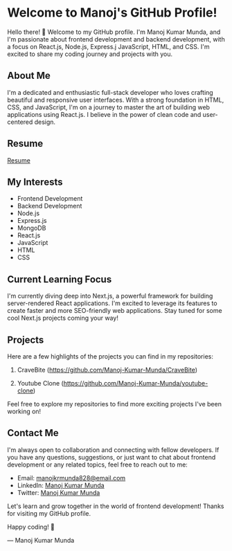 # Welcome to Manoj's GitHub Profile!


Hello there! 
👋 Welcome to my GitHub profile. I'm Manoj Kumar Munda, and I'm passionate about frontend development and backend development, with a focus on React.js, Node.js, Express.j JavaScript, HTML, and CSS. I'm excited to share my coding journey and projects with you.

## About Me

I'm a dedicated and enthusiastic full-stack developer who loves crafting beautiful and responsive user interfaces. With a strong foundation in HTML, CSS, and JavaScript, I'm on a journey to master the art of building web applications using React.js. I believe in the power of clean code and user-centered design.

## Resume
[Resume](https://drive.google.com/file/d/15DLG_GxPPkoPpzZw5QrUx0AUP7xsrkjT/view?usp=drive_link)

## My Interests

- Frontend Development
- Backend Development
- Node.js
- Express.js
- MongoDB
- React.js
- JavaScript
- HTML
- CSS

## Current Learning Focus

I'm currently diving deep into Next.js, a powerful framework for building server-rendered React applications. I'm excited to leverage its features to create faster and more SEO-friendly web applications. Stay tuned for some cool Next.js projects coming your way!

## Projects

Here are a few highlights of the projects you can find in my repositories:

1. CraveBite (https://github.com/Manoj-Kumar-Munda/CraveBite)


2. Youtube Clone (https://github.com/Manoj-Kumar-Munda/youtube-clone)


Feel free to explore my repositories to find more exciting projects I've been working on!

## Contact Me

I'm always open to collaboration and connecting with fellow developers. If you have any questions, suggestions, or just want to chat about frontend development or any related topics, feel free to reach out to me:

- Email: manojkrmunda828@email.com
- LinkedIn: [Manoj Kumar Munda](www.linkedin.com/in/manoj-kumar-munda-6073ba172)
- Twitter: [Manoj Kumar Munda](https://twitter.com/manojdev99)

Let's learn and grow together in the world of frontend development! Thanks for visiting my GitHub profile.

Happy coding! 🚀

— Manoj Kumar Munda

